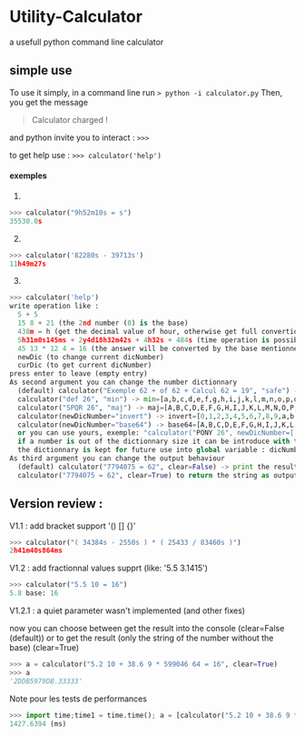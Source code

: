 # Utility-Calculator
 a usefull python command line calculator


## simple use
To use it simply, in a command line run 
``` > python -i calculator.py ```
Then, you get the message 
> Calculator charged !

and python invite you to interact :
``` >>> ```

to get help use :
``` >>> calculator('help') ```

#### exemples
1.
```python
>>> calculator("9h52m10s = s")
35530.0s 
```
2.
```python
>>> calculator('82280s - 39713s')
11h49m27s
```
3.
```python
>>> calculator('help')
write operation like :
  5 + 5
  15 8 + 21 (the 2nd number (8) is the base)
  438m = h (get the decimal value of hour, otherwise get full convertion (like : 1y2d3h4m5s6ms)
  5h31m0s145ms + 2y4d18h32m42s + 4h32s + 484s (time operation is possible (the order is : CDydhmsms Century Decade year day hour minute second milisecond (ms is the only 2 char unit))
  45 13 * 12 4 = 16 (the answer will be converted by the base mentionned after the =)
  newDic (to change current dicNumber)
  curDic (to get current dicNumber)
press enter to leave (empty entry)
As second argument you can change the number dictionnary
  (default) calculator("Exemple 62 + of 62 + Calcul 62 = 19", "safe") ->  safe=[0,1,2,3,4,5,6,7,8,9,A,B,C,D,E,F,G,H,I,J,K,L,M,N,O,P,Q,R,S,T,U,V,W,X,Y,Z,a,b,c,d,e,f,g,h,i,j,k,l,m,n,o,p,q,r,s,t,u,v,w,x,y,z]
  calculator("def 26", "min") -> min=[a,b,c,d,e,f,g,h,i,j,k,l,m,n,o,p,q,r,s,t,u,v,w,x,y,z]
  calculator("SPQR 26", "maj") -> maj=[A,B,C,D,E,F,G,H,I,J,K,L,M,N,O,P,Q,R,S,T,U,V,W,X,Y,Z]
  calculator(newDicNumber="invert") -> invert=[0,1,2,3,4,5,6,7,8,9,a,b,c,d,e,f,g,h,i,j,k,l,m,n,o,p,q,r,s,t,u,v,w,x,y,z,A,B,C,D,E,F,G,H,I,J,K,L,M,N,O,P,Q,R,S,T,U,V,W,X,Y,Z]
  calculator(newDicNumber="base64") -> base64=[A,B,C,D,E,F,G,H,I,J,K,L,M,N,O,P,Q,R,S,T,U,V,W,X,Y,Z,a,b,c,d,e,f,g,h,i,j,k,l,m,n,o,p,q,r,s,t,u,v,w,x,y,z,0,1,2,3,4,5,6,7,8,9,+,/]
  or you can use yours, exemple: "calculator("PONY 26", newDicNumber=['Z','X','Y','P','W','V','U','T','S','R','Q','I','M','L','K','J','N','H','G','F','O','E','D','C','B','A']"
  if a number is out of the dictionnary size it can be introduce with the [] as : calculator("[27][38]5[18] 64 = 10")
  the dictionnary is kept for future use into global variable : dicNumber
As third argument you can change the output behaviour
  (default) calculator("7794075 = 62", clear=False) -> print the result in the stdout
  calculator("7794075 = 62", clear=True) to return the string as output of the function
```

## Version review :
V1.1 : add bracket support '() [] {}'

```python
>>> calculator("( 34384s - 2550s ) * ( 25433 / 83460s )")
2h41m40s864ms
```

V1.2 : add fractionnal values supprt (like: '5.5  3.1415')

```python
>>> calculator("5.5 10 = 16")
5.8 base: 16
```

V1.2.1 : a quiet parameter wasn't implemented (and other fixes)

now you can choose between get the result into the console (clear=False (default))
or to get the result (only the string of the number without the base) (clear=True)

```python
>>> a = calculator("5.2 10 + 38.6 9 * 599046 64 = 16", clear=True)
>>> a
'2DDB5979DB.33333'
```

Note pour les tests de performances
```python
>>> import time;time1 = time.time(); a = [calculator("5.2 10 + 38.6 9 * 599046 64 = 16", clear=True) for x in range(10000)] ;time2 = time.time();print((time2-time1)*1000)
1427.6394 (ms)
```

